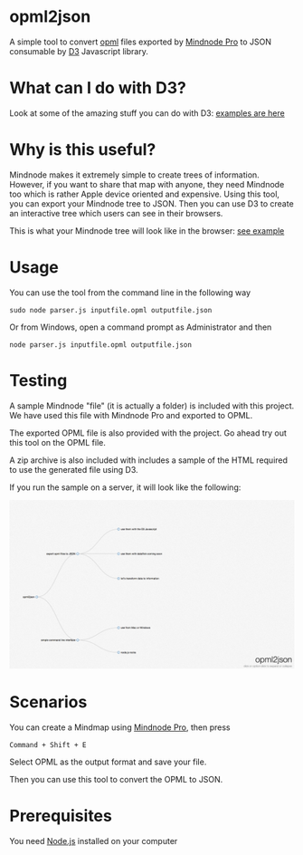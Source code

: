 opml2json
=========

A simple tool to convert [opml](https://en.wikipedia.org/wiki/OPML) files exported by [Mindnode Pro](https://mindnode.com/) to JSON consumable by [D3](http://d3js.org/) Javascript library.

What can I do with D3?
======================

Look at some of the amazing stuff you can do with D3: [examples are here](https://github.com/mbostock/d3/wiki/Gallery)

Why is this useful?
===================

Mindnode makes it extremely simple to create trees of information. However, if you want to share that map with anyone, they need Mindnode too which is rather Apple device oriented and expensive. Using this tool, you can export your Mindnode tree to JSON. Then you can use D3 to create an interactive tree which users can see in their browsers. 

This is what your Mindnode tree will look like in the browser: [see example](http://mbostock.github.io/d3/talk/20111018/tree.html)

Usage
=====
You can use the tool from the command line in the following way

	sudo node parser.js inputfile.opml outputfile.json

Or from Windows, open a command prompt as Administrator and then

	node parser.js inputfile.opml outputfile.json

Testing
=======
A sample Mindnode "file" (it is actually a folder) is included with this project. We have used this file with Mindnode Pro and exported to OPML.

The exported OPML file is also provided with the project. Go ahead try out this tool on the OPML file.

A zip archive is also included with includes a sample of the HTML required to use the generated file using D3.

If you run the sample on a server, it will look like the following:

![Screenshot](/screenshot.png )

Scenarios
=========

You can create a Mindmap using [Mindnode Pro](https://mindnode.com/), then press

	Command + Shift + E

Select OPML as the output format and save your file.

Then you can use this tool to convert the OPML to JSON.

Prerequisites
=============

You need [Node.js](http://nodejs.org/) installed on your computer